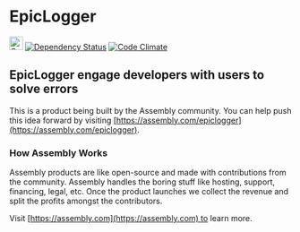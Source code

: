 # EpicLogger

<a href="https://assembly.com/epiclogger/bounties?utm_campaign=assemblage&utm_source=epiclogger&utm_medium=repo_badge"><img src="https://asm-badger.herokuapp.com/epiclogger/badges/tasks.svg" height="24px" alt="Open Tasks" /></a>
[![Dependency Status](https://gemnasium.com/asm-products/epiclogger.svg)](https://gemnasium.com/asm-products/epiclogger)
[![Code Climate](https://codeclimate.com/github/asm-products/epiclogger/badges/gpa.svg)](https://codeclimate.com/github/asm-products/epiclogger)

## EpicLogger engage developers with users to solve errors

This is a product being built by the Assembly community. You can help push this idea forward by visiting [https://assembly.com/epiclogger](https://assembly.com/epiclogger).

### How Assembly Works

Assembly products are like open-source and made with contributions from the community. Assembly handles the boring stuff like hosting, support, financing, legal, etc. Once the product launches we collect the revenue and split the profits amongst the contributors.

Visit [https://assembly.com](https://assembly.com) to learn more.
